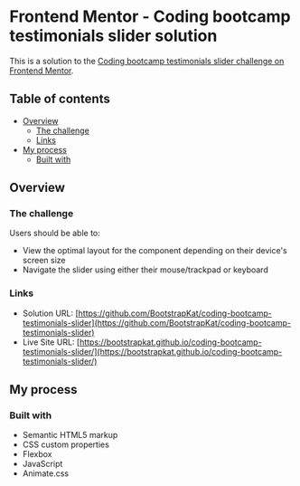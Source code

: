 # Frontend Mentor - Coding bootcamp testimonials slider solution

This is a solution to the [Coding bootcamp testimonials slider challenge on Frontend Mentor](https://www.frontendmentor.io/challenges/coding-bootcamp-testimonials-slider-4FNyLA8JL).

## Table of contents

- [Overview](#overview)
  - [The challenge](#the-challenge)
  - [Links](#links)
- [My process](#my-process)
  - [Built with](#built-with)

## Overview

### The challenge

Users should be able to:

- View the optimal layout for the component depending on their device's screen size
- Navigate the slider using either their mouse/trackpad or keyboard

### Links

- Solution URL: [https://github.com/BootstrapKat/coding-bootcamp-testimonials-slider](https://github.com/BootstrapKat/coding-bootcamp-testimonials-slider)
- Live Site URL: [https://bootstrapkat.github.io/coding-bootcamp-testimonials-slider/](https://bootstrapkat.github.io/coding-bootcamp-testimonials-slider/)

## My process

### Built with

- Semantic HTML5 markup
- CSS custom properties
- Flexbox
- JavaScript
- Animate.css

